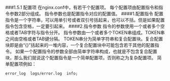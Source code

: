 ###1.5.1 配置项
在nginx.conf中，有若干个配置项。 每个配置项由配置指令和指令参数2部分组成。 指令参数也是配置指令对应的配置值。
####1.配置指令
配置指令是一个字符串，可以用单引号或者双引号括起来，也可以不括。但是如果配置指令包含空格，一定要引起来。
####2.指令参数
指令的参数使用一个或者多个空格或者TAB字符与指令分开。
指令参数由一个或者多个TOKEN串组成。TOKEN串之间由空格或者TAB键分隔。
TOKEN串分为简单字符串和复合配置块。复合配置块即是由“{}”括起来的一堆内容，一个复合配置块中可能包含若干其他的配置指令。
如果一个配置指令的参数全部由简单字符串构成，也就是不包含复合配置块，那么我们就说这个配置指令是一个简单配置项，否则称之为复杂配置项。
简单配置项例如：
```
error_log  logs/error.log  info;
```
